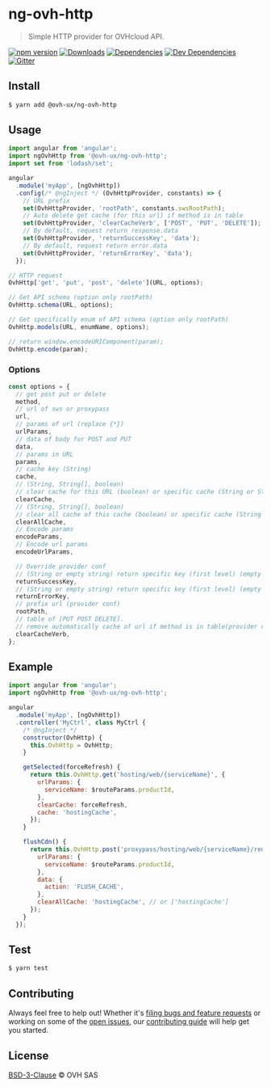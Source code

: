 # ng-ovh-http

> Simple HTTP provider for OVHcloud API.

[![npm version](https://badgen.net/npm/v/@ovh-ux/ng-ovh-http)](https://www.npmjs.com/package/@ovh-ux/ng-ovh-http) [![Downloads](https://badgen.net/npm/dt/@ovh-ux/ng-ovh-http)](https://npmjs.com/package/@ovh-ux/ng-ovh-http) [![Dependencies](https://badgen.net/david/dep/ovh/manager/packages/components/ng-ovh-http)](https://npmjs.com/package/@ovh-ux/ng-ovh-http?activeTab=dependencies) [![Dev Dependencies](https://badgen.net/david/dev/ovh/manager/packages/components/ng-ovh-http)](https://npmjs.com/package/@ovh-ux/ng-ovh-http?activeTab=dependencies) [![Gitter](https://badgen.net/badge/gitter/ovh-ux/blue?icon=gitter)](https://gitter.im/ovh/ux)

## Install

```sh
$ yarn add @ovh-ux/ng-ovh-http
```

## Usage

```js
import angular from 'angular';
import ngOvhHttp from '@ovh-ux/ng-ovh-http';
import set from 'lodash/set';

angular
  .module('myApp', [ngOvhHttp])
  .config(/* @ngInject */ (OvhHttpProvider, constants) => {
    // URL prefix
    set(OvhHttpProvider, 'rootPath', constants.swsRootPath);
    // Auto delete get cache (for this url) if method is in table
    set(OvhHttpProvider, 'clearCacheVerb', ['POST', 'PUT', 'DELETE']);
    // By default, request return response.data
    set(OvhHttpProvider, 'returnSuccessKey', 'data');
    // By default, request return error.data
    set(OvhHttpProvider, 'returnErrorKey', 'data');
  });
```

```js
// HTTP request
OvhHttp['get', 'put', 'post', 'delete'](URL, options);

// Get API schema (option only rootPath)
OvhHttp.schema(URL, options);

// Get specifically enum of API schema (option only rootPath)
OvhHttp.models(URL, enumName, options);

// return window.encodeURIComponent(param);
OvhHttp.encode(param);
```

### Options

```js
const options = {
  // get post put or delete
  method,
  // url of sws or proxypass
  url,
  // params of url (replace {*})
  urlParams,
  // data of body for POST and PUT
  data,
  // params in URL
  params,
  // cache key (String)
  cache,
  // (String, String[], boolean)
  // clear cache for this URL (boolean) or specific cache (String or String[])
  clearCache,
  // (String, String[], boolean)
  // clear all cache of this cache (boolean) or specific cache (String or String[])
  clearAllCache,
  // Encode params
  encodeParams,
  // Encode url params
  encodeUrlParams,

  // Override provider conf
  // (String or empty string) return specific key (first level) (empty for return all)
  returnSuccessKey,
  // (String or empty string) return specific key (first level) (empty for return all)
  returnErrorKey,
  // prefix url (provider conf)
  rootPath,
  // table of [PUT POST DELETE].
  // remove automatically cache of url if method is in table(provider conf)
  clearCacheVerb,
};
```

## Example

```js
import angular from 'angular';
import ngOvhHttp from '@ovh-ux/ng-ovh-http';

angular
  .module('myApp', [ngOvhHttp])
  .controller('MyCtrl', class MyCtrl {
    /* @ngInject */
    constructor(OvhHttp) {
      this.OvhHttp = OvhHttp;
    }

    getSelected(forceRefresh) {
      return this.OvhHttp.get('hosting/web/{serviceName}', {
        urlParams: {
          serviceName: $routeParams.productId,
        },
        clearCache: forceRefresh,
        cache: 'hostingCache',
      });
    }

    flushCdn() {
      return this.OvhHttp.post('proxypass/hosting/web/{serviceName}/request', {
        urlParams: {
          serviceName: $routeParams.productId,
        },
        data: {
          action: 'FLUSH_CACHE',
        },
        clearAllCache: 'hostingCache', // or ['hostingCache']
      });
    }
  });
```

## Test

```sh
$ yarn test
```

## Contributing

Always feel free to help out! Whether it's [filing bugs and feature requests](https://github.com/ovh/manager/issues/new) or working on some of the [open issues](https://github.com/ovh/manager/issues), our [contributing guide](https://github.com/ovh/manager/blob/master/CONTRIBUTING.md) will help get you started.

## License

[BSD-3-Clause](LICENSE) © OVH SAS
